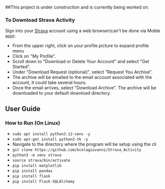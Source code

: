 ##This project is under construction and is currently being worked on.

### To Download Strava Activity
Sign into your [Strava](www.strava.com) account using a web browser(can't be done via Moble app):
* From the upper right, click on your profile picture to expand profile menu
* Click on "My Profile".
* Scroll down to "Download or Delete Your Account" and select "Get Started".
* Under "Download Request (optional)", select "Request You Archive".
* The archive will be emailed to the email account associated with the account, it could take several hours.
* Once the email arrives, select "Download Archive". The archive will be downloaded to your default download directory.

## User Guide

### How to Run (On Linux)
* `sudo apt install python3.12-venv -y`
* `sudo apt-get install python3-tk -y`
* Navigate to the directory where the program will be setup using the cli
* `git clone https://github.com/kcolagiovanni/Strava_Activity`
* `python3 -m venv strava`
* `source strava/bin/activate`
* `pip install matplotlib`
* `pip install pandas`
* `pip install flask`
* `pip install Flask-SQLAlchemy`
